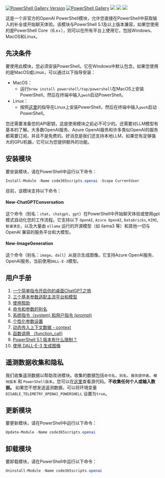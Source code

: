 [![PowerShell Gallery Version](https://img.shields.io/powershellgallery/v/code365scripts.openai?label=code365scripts.openai)](https://www.powershellgallery.com/packages/code365scripts.openai) [![PowerShell Gallery](https://img.shields.io/powershellgallery/dt/code365scripts.openai)](https://www.powershellgallery.com/packages/code365scripts.openai) [![](https://img.shields.io/badge/change-logs-blue)](CHANGELOG.md) [![](https://img.shields.io/badge/lang-English-blue)](README.md) [![](https://img.shields.io/badge/用户手册-中文-blue)](https://github.com/chenxizhang/openai-powershell/discussions/categories/use-cases-%E7%AE%80%E4%BD%93%E4%B8%AD%E6%96%87)

这是一个非官方的OpenAI PowerShell模块，允许您直接在PowerShell中获取输入的补全或开始聊天体验。该模块与PowerShell 5.1及以上版本兼容，如果您使用的是PowerShell Core（6.x+），则可以在所有平台上使用它，包括Windows、MacOS和Linux。

## 先决条件

要使用此模块，您必须安装PowerShell。它在Windows中默认包含。如果您使用的是MacOS或Linux，可以通过以下指导安装：

- MacOS：
  - 运行`brew install powershell/tap/powershell`在MacOS上安装PowerShell，然后在终端中输入`pwsh`启动PowerShell。
- Linux：
  - 按照[这里](https://learn.microsoft.com/en-us/powershell/scripting/install/installing-powershell-on-linux?view=powershell-7.3)的指导在Linux上安装PowerShell，然后在终端中输入`pwsh`启动PowerShell。

您还需要准备您的API密钥，这是使用模块之前必不可少的。还需要对LLM模型有基本的了解。大多数OpenAI服务、Azure OpenAI服务和许多类似OpenAI的服务都需要订阅，并且不是免费的。好消息是我们还支持本地LLM，如果您有足够强大的GPU机器，它可以为您提供额外的功能。

## 安装模块

要安装模块，请在PowerShell中运行以下命令：

```powershell
Install-Module -Name code365scripts.openai -Scope CurrentUser
```
目前，该模块支持以下命令：
#### New-ChatGPTConversation
这个命令（别名：`chat`、`chatgpt`、`gpt`）在PowerShell中开始聊天体验或使用gpt模式自动化您的工作流程。它支持以下 `OpenAI`, `Azure OpenAI`, `Databricks`, `KIMI`, `智谱清言`，以及大量由 `ollama` 运行的开源模型（如 llama3 等）和其他一切与 OpenAI 兼容的服务平台和大模型。

#### New-ImageGeneration
这个命令（别名：`image`、`dall`）从提示生成图像。它支持Azure OpenAI服务、OpenAI服务，当前使用`DALL-E-3`模型。

## 用户手册 

1. [一个简单指令开启你的桌面ChatGPT之旅](https://github.com/chenxizhang/openai-powershell/discussions/180)
2. [三个基本参数适配主流平台和模型](https://github.com/chenxizhang/openai-powershell/discussions/181)
3. [使用帮助](https://github.com/chenxizhang/openai-powershell/discussions/183)
4. [命令和参数的别名](https://github.com/chenxizhang/openai-powershell/discussions/182)
5. [系统指令（system) 和用户指令 (prompt)](https://github.com/chenxizhang/openai-powershell/discussions/186)
6. [个性化参数设置](https://github.com/chenxizhang/openai-powershell/discussions/185)
7. [动态传入上下文数据 - context](https://github.com/chenxizhang/openai-powershell/discussions/187)
8. [函数调用 （function_call)](https://github.com/chenxizhang/openai-powershell/discussions/189)
9. [PowerShell 5.1 版本有什么限制？](https://github.com/chenxizhang/openai-powershell/discussions/179)
10. [使用 DALL-E-3 生成图像](https://github.com/chenxizhang/openai-powershell/discussions/190)

## 遥测数据收集和隐私

我们收集遥测数据以帮助改进模块。收集的数据包括`命令名`、`别名`、`服务提供者`、`模块版本` 和 `PowerShell版本`。您可以在[这里](https://github.com/chenxizhang/openai-powershell/blob/master/code365scripts.openai/Private/Submit-Telemetry.ps1)查看源代码。**不收集任何个人或输入数据。** 如果您不想发送遥测数据，可以将环境变量 `DISABLE_TELEMETRY_OPENAI_POWERSHELL` 设置为`true`。

## 更新模块

要更新模块，请在PowerShell中运行以下命令：

```powershell
Update-Module -Name code365scripts.openai
```

## 卸载模块

要卸载模块，请在PowerShell中运行以下命令：

```powershell
Uninstall-Module -Name code365scripts.openai
```
